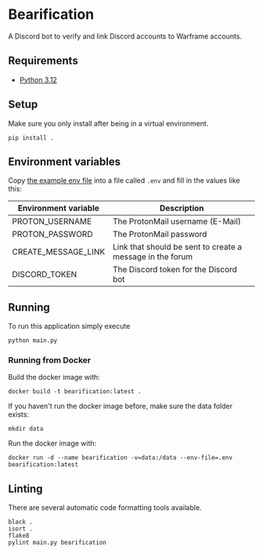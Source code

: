 # Bearification

A Discord bot to verify and link Discord accounts to Warframe accounts.

## Requirements
- [Python 3.12](https://www.python.org/downloads/)

## Setup

Make sure you only install after being in a virtual environment.

```commandline
pip install .
```

## Environment variables

Copy [the example env file](.env.example) into a file called `.env` and fill in the values like this:

| Environment variable   | Description                                               |
|------------------------|-----------------------------------------------------------|
| PROTON_USERNAME        | The ProtonMail username (E-Mail)                          |
| PROTON_PASSWORD        | The ProtonMail password                                   |
| CREATE_MESSAGE_LINK    | Link that should be sent to create a message in the forum |
| DISCORD_TOKEN          | The Discord token for the Discord bot                     |

## Running

To run this application simply execute

```commandline
python main.py
```

### Running from Docker

Build the docker image with:
```commandline
docker build -t bearification:latest .
```

If you haven't run the docker image before, make sure the data folder exists:
```commandline
mkdir data
```

Run the docker image with:
```commandline
docker run -d --name bearification -v=data:/data --env-file=.env bearification:latest
```

## Linting

There are several automatic code formatting tools available.

```commandline
black .
isort .
flake8
pylint main.py bearification
```
